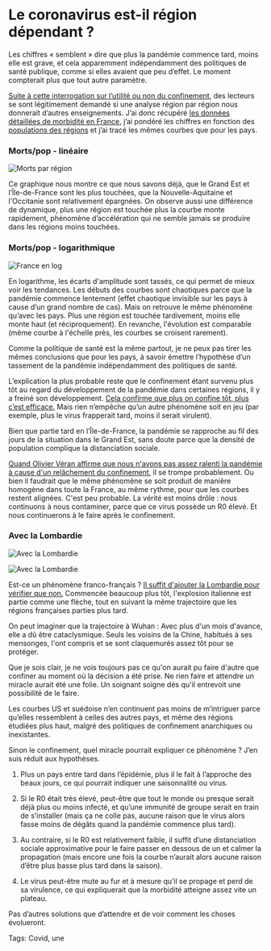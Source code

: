 # Le coronavirus est-il région dépendant ?

Les chiffres « semblent » dire que plus la pandémie commence tard, moins elle est grave, et cela apparemment indépendamment des politiques de santé publique, comme si elles avaient que peu d’effet. Le moment compterait plus que tout autre paramètre.<span id="more-54069"></span>

[Suite à cette interrogation sur l’utilité ou non du confinement](https://tcrouzet.com/2020/04/20/une-preuve-de-linutilite-du-confinement/), des lecteurs se sont légitimement demandé si une analyse région par région nous donnerait d’autres enseignements. J’ai donc récupéré [les données détaillées de morbidité en France](https://www.eficiens.com/corostats/openstats/open_stats_coronavirus.csv), j’ai pondéré les chiffres en fonction des [populations des régions](https://www.insee.fr/fr/statistiques/fichier/4265429/ensemble.zip) et j’ai tracé les mêmes courbes que pour les pays.

### Morts/pop - linéaire

![Morts par région](https://tcrouzet.comhttps://tcrouzet.com/images_tc/2020/04/reg1.png)

Ce graphique nous montre ce que nous savons déjà, que le Grand Est et l’Île-de-France sont les plus touchées, que la Nouvelle-Aquitaine et l'Occitanie sont relativement épargnées. On observe aussi une différence de dynamique, plus une région est touchée plus la courbe monte rapidement, phénomène d’accélération qui ne semble jamais se produire dans les régions moins touchées.

### Morts/pop - logarithmique

![France en log](https://tcrouzet.comhttps://tcrouzet.com/images_tc/2020/04/reg2.png)

En logarithme, les écarts d'amplitude sont tassés, ce qui permet de mieux voir les tendances. Les débuts des courbes sont chaotiques parce que la pandémie commence lentement (effet chaotique invisible sur les pays à cause d’un grand nombre de cas). Mais on retrouve le même phénomène qu’avec les pays. Plus une région est touchée tardivement, moins elle monte haut (et réciproquement). En revanche, l'évolution est comparable (même courbe à l'échelle près, les courbes se croisent rarement).

Comme la politique de santé est la même partout, je ne peux pas tirer les mêmes conclusions que pour les pays, à savoir émettre l’hypothèse d’un tassement de la pandémie indépendamment des politiques de santé.

L’explication la plus probable reste que le confinement étant survenu plus tôt au regard du développement de la pandémie dans certaines régions, il y a freiné son développement. [Cela confirme que plus on confine tôt, plus c’est efficace.](https://tcrouzet.com/2020/04/09/quand-le-gouvernement-nous-ment-preuves/) Mais rien n’empêche qu’un autre phénomène soit en jeu (par exemple, plus le virus frapperait tard, moins il serait virulent).

Bien que partie tard en l’Île-de-France, la pandémie se rapproche au fil des jours de la situation dans le Grand Est, sans doute parce que la densité de population complique la distanciation sociale.

[Quand Olivier Véran affirme que nous n'avons pas assez ralenti la pandémie à cause d'un relâchement du confinement](https://www.voici.fr/news-people/actu-people/video-olivier-veran-qui-sont-les-nouveaux-cas-positifs-au-coronavirus-il-repond-678918), il se trompe probablement. Ou bien il faudrait que le même phénomène se soit produit de manière homogène dans toute la France, au même rythme, pour que les courbes restent alignées. C'est peu probable. La vérité est moins drôle : nous continuons à nous contaminer, parce que ce virus possède un R0 élevé. Et nous continuerons à le faire après le confinement.

### Avec la Lombardie

![Avec la Lombardie](https://tcrouzet.comhttps://tcrouzet.com/images_tc/2020/04/reg3.png)

![Avec la Lombardie](https://tcrouzet.comhttps://tcrouzet.com/images_tc/2020/04/reg4.png)

Est-ce un phénomène franco-français ? [Il suffit d'ajouter la Lombardie pour vérifier que non.](https://www.kaggle.com/sudalairajkumar/covid19-in-italy) Commencée beaucoup plus tôt, l'explosion italienne est partie comme une flèche, tout en suivant la même trajectoire que les régions françaises parties plus tard.

On peut imaginer que la trajectoire à Wuhan : Avec plus d'un mois d'avance, elle a dû être cataclysmique. Seuls les voisins de la Chine, habitués à ses mensonges, l'ont compris et se sont claquemurés assez tôt pour se protéger.

Que je sois clair, je ne vois toujours pas ce qu'on aurait pu faire d'autre que confiner au moment où la décision a été prise. Ne rien faire et attendre un miracle aurait été une folie. Un soignant soigne dès qu'il entrevoit une possibilité de le faire.

Les courbes US et suédoise n’en continuent pas moins de m’intriguer parce qu’elles ressemblent à celles des autres pays, et même des régions étudiées plus haut, malgré des politiques de confinement anarchiques ou inexistantes.

Sinon le confinement, quel miracle pourrait expliquer ce phénomène ? J’en suis réduit aux hypothèses.

1. Plus un pays entre tard dans l’épidémie, plus il le fait à l’approche des beaux jours, ce qui pourrait indiquer une saisonnalité ou virus.

2. Si le R0 était très élevé, peut-être que tout le monde ou presque serait déjà plus ou moins infecté, et qu’une immunité de groupe serait en train de s’installer (mais ça ne colle pas, aucune raison que le virus alors fasse moins de dégâts quand la pandémie commence plus tard).

3. Au contraire, si le R0 est relativement faible, il suffit d’une distanciation sociale approximative pour le faire passer en dessous de un et calmer la propagation (mais encore une fois la courbe n’aurait alors aucune raison d’être plus basse plus tard dans la saison).

4. Le virus peut-être mute au fur et à mesure qu’il se propage et perd de sa virulence, ce qui expliquerait que la morbidité atteigne assez vite un plateau.

Pas d’autres solutions que d’attendre et de voir comment les choses évolueront.

Tags: Covid, une
